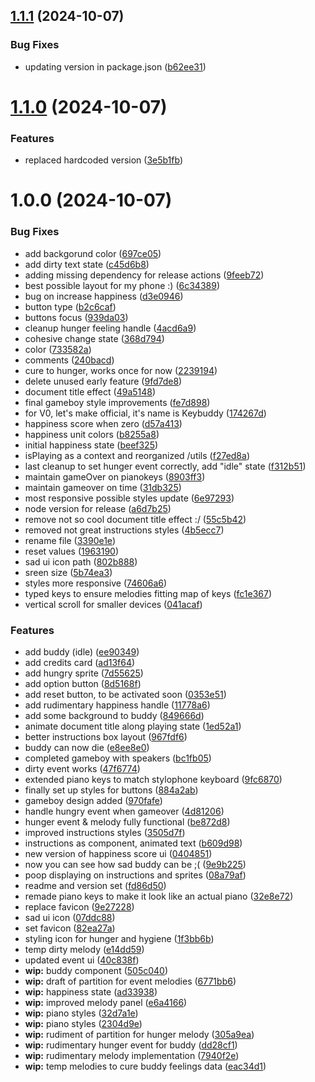 ## [1.1.1](https://github.com/blobby-bobby/keyboard-buddy/compare/v1.1.0...v1.1.1) (2024-10-07)


### Bug Fixes

* updating version in package.json ([b62ee31](https://github.com/blobby-bobby/keyboard-buddy/commit/b62ee31b47d28349d99895de98b3a354ed9a34c2))

# [1.1.0](https://github.com/blobby-bobby/keyboard-buddy/compare/v1.0.0...v1.1.0) (2024-10-07)


### Features

* replaced hardcoded version ([3e5b1fb](https://github.com/blobby-bobby/keyboard-buddy/commit/3e5b1fbef838d1285c04c996be87998665f26619))

# 1.0.0 (2024-10-07)


### Bug Fixes

* add backgorund color ([697ce05](https://github.com/blobby-bobby/keyboard-buddy/commit/697ce05c4183fa6777e7d7b686e0cbf67fb1f3a3))
* add dirty text state ([c45d6b8](https://github.com/blobby-bobby/keyboard-buddy/commit/c45d6b898dd7fbb230d5a376f62bfa6a2475a9d8))
* adding missing dependency for release actions ([9feeb72](https://github.com/blobby-bobby/keyboard-buddy/commit/9feeb7228dd0ee9b47e26249588a48453a01cd6e))
* best possible layout for my phone :) ([6c34389](https://github.com/blobby-bobby/keyboard-buddy/commit/6c343896977441e9aec18f438ee939740eafd50e))
* bug on increase happiness ([d3e0946](https://github.com/blobby-bobby/keyboard-buddy/commit/d3e09460c0f196b8fc659b761a9eb68f58173acf))
* button type ([b2c6caf](https://github.com/blobby-bobby/keyboard-buddy/commit/b2c6caf66e8d6fa1592d643a1360ac2747a8f6b2))
* buttons focus ([939da03](https://github.com/blobby-bobby/keyboard-buddy/commit/939da0332567ca4fd778176091a88a53635a2323))
* cleanup hunger feeling handle ([4acd6a9](https://github.com/blobby-bobby/keyboard-buddy/commit/4acd6a9a4620c52fd224091b53b92aa22d01b93a))
* cohesive change state ([368d794](https://github.com/blobby-bobby/keyboard-buddy/commit/368d794f78dde4b4b18e9678c2f7a98f2ec08edd))
* color ([733582a](https://github.com/blobby-bobby/keyboard-buddy/commit/733582a0b1b957a0cd9d4b63f85276d4230ce988))
* comments ([240bacd](https://github.com/blobby-bobby/keyboard-buddy/commit/240bacdf30f7a111b5e262928dc9bedc05cbe96f))
* cure to hunger, works once for now ([2239194](https://github.com/blobby-bobby/keyboard-buddy/commit/2239194f810da855460aca1cb5c289d069b2d8c7))
* delete unused early feature ([9fd7de8](https://github.com/blobby-bobby/keyboard-buddy/commit/9fd7de84132a21ddce94adb6708a5f8e47779291))
* document title effect ([49a5148](https://github.com/blobby-bobby/keyboard-buddy/commit/49a5148a3e8812462149decbd7506ec3dcabe77b))
* final gameboy style improvements ([fe7d898](https://github.com/blobby-bobby/keyboard-buddy/commit/fe7d898ae0289bb7222523898fb8f80deb97a2ac))
* for V0, let's make official, it's name is Keybuddy ([174267d](https://github.com/blobby-bobby/keyboard-buddy/commit/174267deed592cf50411bd7002b04d62044cf75f))
* happiness score when zero ([d57a413](https://github.com/blobby-bobby/keyboard-buddy/commit/d57a413879259d87d927211cb466c10efc0e65bb))
* happiness unit colors ([b8255a8](https://github.com/blobby-bobby/keyboard-buddy/commit/b8255a8326097102b77ff36313320596d312db06))
* initial happiness state ([beef325](https://github.com/blobby-bobby/keyboard-buddy/commit/beef325e7a8c77f71e87045e28ad913dc3609a98))
* isPlaying as a context and reorganized /utils ([f27ed8a](https://github.com/blobby-bobby/keyboard-buddy/commit/f27ed8ad00689c8a48a2096db5e2e3beb3c32af8))
* last cleanup to set hunger event correctly, add "idle" state ([f312b51](https://github.com/blobby-bobby/keyboard-buddy/commit/f312b51bc2284f51ee688290c200b7170ce00dcf))
* maintain gameOver on pianokeys ([8903ff3](https://github.com/blobby-bobby/keyboard-buddy/commit/8903ff3e72ee01dfbeef177c0f064675c511d44a))
* maintain gameover on time ([31db325](https://github.com/blobby-bobby/keyboard-buddy/commit/31db3256e24ada98fdf2ed9b314264cf7d57b566))
* most responsive possible styles update ([6e97293](https://github.com/blobby-bobby/keyboard-buddy/commit/6e97293f661a11f242a4cfaa3bd3605a135e7c4c))
* node version for release ([a6d7b25](https://github.com/blobby-bobby/keyboard-buddy/commit/a6d7b259ed4dc96d491359231d8e39ae67fe8ad3))
* remove not so cool document title effect :/ ([55c5b42](https://github.com/blobby-bobby/keyboard-buddy/commit/55c5b42476b5e2143f21089c9b6042211ddd3e1a))
* removed not great instructions styles ([4b5ecc7](https://github.com/blobby-bobby/keyboard-buddy/commit/4b5ecc7e9f9389f67d927bbbfd29dea3d3533498))
* rename file ([3390e1e](https://github.com/blobby-bobby/keyboard-buddy/commit/3390e1e49c79605b2503ac051026727ea2949597))
* reset values ([1963190](https://github.com/blobby-bobby/keyboard-buddy/commit/19631908a7150c71334d83d9c7d2fd6afa21e208))
* sad ui icon path ([802b888](https://github.com/blobby-bobby/keyboard-buddy/commit/802b888b2ce37e6057a52814a77c5b397f58f76b))
* sreen size ([5b74ea3](https://github.com/blobby-bobby/keyboard-buddy/commit/5b74ea3f6bc1cb3ea0c3136ffc72bb9e8d65c4b8))
* styles more responsive ([74606a6](https://github.com/blobby-bobby/keyboard-buddy/commit/74606a6bbd4db61d3892504de98ed72b3a7c86f0))
* typed keys to ensure melodies fitting map of keys ([fc1e367](https://github.com/blobby-bobby/keyboard-buddy/commit/fc1e36759ce7a44cb4e5090dfd94a3e90caac4fc))
* vertical scroll for smaller devices ([041acaf](https://github.com/blobby-bobby/keyboard-buddy/commit/041acafb5fece8d7607ba0ef8825d4e1f4b9a5ef))


### Features

* add buddy (idle) ([ee90349](https://github.com/blobby-bobby/keyboard-buddy/commit/ee90349c4b3012bcaf249309c447a1902b15ec9a))
* add credits card ([ad13f64](https://github.com/blobby-bobby/keyboard-buddy/commit/ad13f647752565ef7b62e77a7313694ee5bcb42e))
* add hungry sprite ([7d55625](https://github.com/blobby-bobby/keyboard-buddy/commit/7d55625e708561208f290bbc51985d5381458789))
* add option button ([8d5168f](https://github.com/blobby-bobby/keyboard-buddy/commit/8d5168f10092a0444ee54d0575901b57607cd016))
* add reset button, to be activated soon ([0353e51](https://github.com/blobby-bobby/keyboard-buddy/commit/0353e5155bd0dd2c5fa8befcfb188fddaaeaf4f6))
* add rudimentary happiness handle ([11778a6](https://github.com/blobby-bobby/keyboard-buddy/commit/11778a648fbaa480b11c93c9e33bce61936467ae))
* add some background to buddy ([849666d](https://github.com/blobby-bobby/keyboard-buddy/commit/849666dcc22b557cdc2556e26d1b01596b52dd8c))
* animate document title along playing state ([1ed52a1](https://github.com/blobby-bobby/keyboard-buddy/commit/1ed52a157eb65bd3bab1f29c04a8d6c21982e488))
* better instructions box layout ([967fdf6](https://github.com/blobby-bobby/keyboard-buddy/commit/967fdf6aef788b00f1fc055b21d01255dd8d4403))
* buddy can now die ([e8ee8e0](https://github.com/blobby-bobby/keyboard-buddy/commit/e8ee8e08171a66ab030f025b693f0abec8feb6c8))
* completed gameboy with speakers ([bc1fb05](https://github.com/blobby-bobby/keyboard-buddy/commit/bc1fb057e095dbd29dce4b66474238f317960f88))
* dirty event works ([47f6774](https://github.com/blobby-bobby/keyboard-buddy/commit/47f677403d4ea4688d4e6a4e5c47601648722665))
* extended piano keys to match stylophone keyboard ([9fc6870](https://github.com/blobby-bobby/keyboard-buddy/commit/9fc6870508007e40a1e6b8e2020b9e4a42ce502a))
* finally set up styles for buttons ([884a2ab](https://github.com/blobby-bobby/keyboard-buddy/commit/884a2ab7c5ff7f826e39f7bf0090fefa9e546be5))
* gameboy design added ([970fafe](https://github.com/blobby-bobby/keyboard-buddy/commit/970fafe8db55deb11262c817d9f5ce0c514332f9))
* handle hungry event when gameover ([4d81206](https://github.com/blobby-bobby/keyboard-buddy/commit/4d8120623f7910b2ff862052f8177e690f5fe6ff))
* hunger event & melody fully functional ([be872d8](https://github.com/blobby-bobby/keyboard-buddy/commit/be872d86b8fdcb4d009efa25fcb644871c279be1))
* improved instructions styles ([3505d7f](https://github.com/blobby-bobby/keyboard-buddy/commit/3505d7f553f14b7429fb0b107b22e1fe43fd9627))
* instructions as component, animated text ([b609d98](https://github.com/blobby-bobby/keyboard-buddy/commit/b609d981d0562c0a8eca0da976f8046f03112374))
* new version of happiness score ui ([0404851](https://github.com/blobby-bobby/keyboard-buddy/commit/040485148af2bf61632c696aaf6b082331c8a44e))
* now you can see how sad buddy can be ;( ([9e9b225](https://github.com/blobby-bobby/keyboard-buddy/commit/9e9b225f2006c97d4ac1a8a57bd12315364939fa))
* poop displaying on instructions and sprites ([08a79af](https://github.com/blobby-bobby/keyboard-buddy/commit/08a79aff014cf1c6746498e87342c85c8009f79b))
* readme and version set ([fd86d50](https://github.com/blobby-bobby/keyboard-buddy/commit/fd86d50c08f057577b150d55a47453bbac42893b))
* remade piano keys to make it look like an actual piano ([32e8e72](https://github.com/blobby-bobby/keyboard-buddy/commit/32e8e72fd70960fda006b609f5246133bd95e0eb))
* replace favicon ([9e27228](https://github.com/blobby-bobby/keyboard-buddy/commit/9e27228e85cb301c87d98cc00309196b43adf29c))
* sad ui icon ([07ddc88](https://github.com/blobby-bobby/keyboard-buddy/commit/07ddc8861ec96bceee71ec754e296d610dee49e6))
* set favicon ([82ea27a](https://github.com/blobby-bobby/keyboard-buddy/commit/82ea27a88c176df486f3c11fb7434f8bafe6fbe0))
* styling icon for hunger and hygiene ([1f3bb6b](https://github.com/blobby-bobby/keyboard-buddy/commit/1f3bb6b44b37ad5409fc181e0262a214ad1e6866))
* temp dirty melody ([e14dd59](https://github.com/blobby-bobby/keyboard-buddy/commit/e14dd5912a9d3cc7ef49113c274a95d628a286a3))
* updated event ui ([40c838f](https://github.com/blobby-bobby/keyboard-buddy/commit/40c838fdd0a9077b46d9512b16d7aeadd9d270dd))
* **wip:** buddy component ([505c040](https://github.com/blobby-bobby/keyboard-buddy/commit/505c0402ae74bbd76c3a409a1a653d3b8eaaedfe))
* **wip:** draft of partition for event melodies ([6771bb6](https://github.com/blobby-bobby/keyboard-buddy/commit/6771bb6fbcccfb7dce91886245e8ab2f9483b71a))
* **wip:** happiness state ([ad33938](https://github.com/blobby-bobby/keyboard-buddy/commit/ad33938e791bc2ba4b9943a31284ab608422c856))
* **wip:** improved melody panel ([e6a4166](https://github.com/blobby-bobby/keyboard-buddy/commit/e6a416682b3ab35d8ba10a9a3cb09f6d3f7d7610))
* **wip:** piano styles ([32d7a1e](https://github.com/blobby-bobby/keyboard-buddy/commit/32d7a1e7f5afbf970410f653222f8a4990d12200))
* **wip:** piano styles ([2304d9e](https://github.com/blobby-bobby/keyboard-buddy/commit/2304d9ec11a91c43abfea51a25db60f22641d6a8))
* **wip:** rudiment of partition for hunger melody ([305a9ea](https://github.com/blobby-bobby/keyboard-buddy/commit/305a9ea0410488d3269ea85b56d6c9f3dcbf4b86))
* **wip:** rudimentary hunger event for buddy ([dd28cf1](https://github.com/blobby-bobby/keyboard-buddy/commit/dd28cf11de975537ec1ef07881d37c66efe3b52b))
* **wip:** rudimentary melody implementation ([7940f2e](https://github.com/blobby-bobby/keyboard-buddy/commit/7940f2e56c8bf753c359ef40760ea6f76e665256))
* **wip:** temp melodies to cure buddy feelings data ([eac34d1](https://github.com/blobby-bobby/keyboard-buddy/commit/eac34d144dd88ae5b745c85dced93ea8744f6785))
